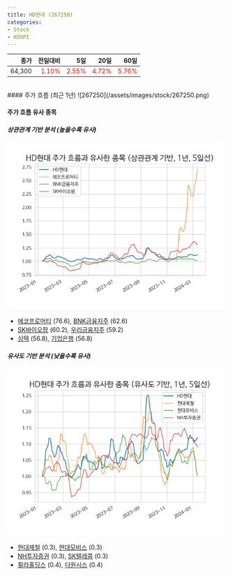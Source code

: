 ```yaml
---
title: HD현대 (267250)
categories:
- Stock
- KOSPI
---
```


|종가|전일대비|5일|20일|60일|
|---:|-------:|--:|---:|---:|
|64,300|<span style="color: red">1.10%</span>|<span style="color: red">2.55%</span>|<span style="color: red">4.72%</span>|<span style="color: red">5.76%</span>|

<!-- more -->
<br>
#### 주가 흐름 (최근 1년)
![267250](/assets/images/stock/267250.png)


#### 주가 흐름 유사 종목


##### 상관관계 기반 분석 (높을수록 유사)
![267250](/assets/images/stock/267250_corr.png)
- [에코프로머티](/450080/) (76.6), [BNK금융지주](/138930/) (62.6)
- [SK바이오팜](/326030/) (60.2), [우리금융지주](/316140/) (59.2)
- [심텍](/222800/) (56.8), [기업은행](/024110/) (56.8)


##### 유사도 기반 분석 (낮을수록 유사)	
![267250](/assets/images/stock/267250_sim.png)
- [현대제철](/004020/) (0.3), [현대모비스](/012330/) (0.3)
- [NH투자증권](/005940/) (0.3), [SK텔레콤](/017670/) (0.3)
- [휠라홀딩스](/081660/) (0.4), [다원시스](/068240/) (0.4)